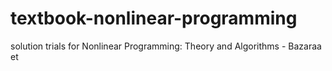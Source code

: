 # textbook-nonlinear-programming
solution trials for Nonlinear Programming: Theory and Algorithms - Bazaraa et
